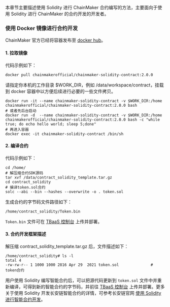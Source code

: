


本章节主要描述使用 Solidity 进行 ChainMaker 合约编写的方法，主要面向于使用 Solidity 进行 ChainMaker 的合约开发的开发者。

### 使用 Docker 镜像进行合约开发

ChainMaker 官方已经将容器发布至 [docker hub](https://hub.docker.com/u/chainmakerofficial)。

#### 1. 拉取镜像
代码示例如下：
```
docker pull chainmakerofficial/chainmaker-solidity-contract:2.0.0
```

请指定你本机的工作目录 $WORK_DIR，例如 /data/workspace/contract，挂载到 docker 容器中以方便后续进行必要的一些文件拷贝。

```
docker run -it --name chainmaker-solidity-contract -v $WORK_DIR:/home chainmakerofficial/chainmaker-solidity-contract:2.0.0 bash
# 或者先后台启动
docker run -d  --name chainmaker-solidity-contract -v $WORK_DIR:/home chainmakerofficial/chainmaker-solidity-contract:2.0.0 bash -c "while true; do echo hello world; sleep 5;done"
# 再进入容器
docker exec -it chainmaker-solidity-contract /bin/sh
```

#### 2. 编译合约
代码示例如下：

```
cd /home/
# 解压缩合约SDK源码
tar xvf /data/contract_solidity_template.tar.gz
cd contract_solidity
# 编译token.sol合约
solc --abi --bin --hashes --overwrite -o . token.sol
```

生成合约的字节码文件路径如下：

```
/home/contract_solidity/Token.bin
```

`Token.bin` 文件可在 [TBaaS 控制台](https://console.cloud.tencent.com/tbaas/overview) 上传并部署。

#### 3. 合约开发框架描述
解压缩 contract_solidity_template.tar.gz 后，文件描述如下：

```
/home/contract_solidity# ls -l
total 4
-rw-rw-r-- 1 1000 1000 2816 Apr 29  2021 token.sol              # token合约
```

用户使用 Solidity 编写智能合约后，可以把源代码更新到 `token.sol` 文件中并重新编译，可得到新的智能合约的字节码，并前往 [TBaaS 控制台](https://console.cloud.tencent.com/tbaas/overview) 上传并部署。更多关于使用 Solidity 开发长安链智能合约的详情，可参考长安链官网 [使用 Solidity 进行智能合约开发](https://docs.chainmaker.org.cn/v2.2.0_alpha/html/operation/%E6%99%BA%E8%83%BD%E5%90%88%E7%BA%A6.html#solidity)。
